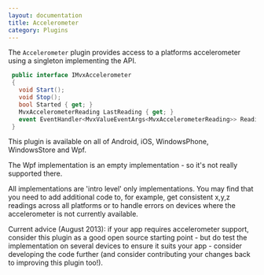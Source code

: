 ```yaml
---
layout: documentation
title: Accelerometer
category: Plugins
---
```

The `Accelerometer` plugin provides access to a platforms accelerometer using a singleton implementing the API.
```c#
 public interface IMvxAccelerometer
 {
   void Start();
   void Stop();
   bool Started { get; }
   MvxAccelerometerReading LastReading { get; }
   event EventHandler<MvxValueEventArgs<MvxAccelerometerReading>> ReadingAvailable;
 }
```
This plugin is available on all of Android, iOS, WindowsPhone, WindowsStore and Wpf.

The Wpf implementation is an empty implementation - so it's not really supported there.

All implementations are 'intro level' only implementations. You may find that you need to add additional code to, for example, get consistent x,y,z readings across all platforms or to handle errors on devices where the accelerometer is not currently available.

Current advice (August 2013): if your app requires accelerometer support, consider this plugin as a good open source starting point - but do test the implementation on several devices to ensure it suits your app - consider developing the code further (and consider contributing your changes back to improving this plugin too!).
